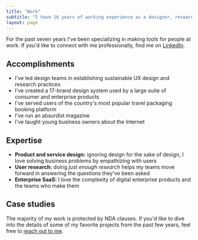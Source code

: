 ```yaml
---
title: "Work"
subtitle: "I have 16 years of working experience as a designer, researcher, and mentor making digital products."
layout: page
---
```

For the past seven years I've been specializing in making tools for people at work. If you'd like to connect with me professionally, find me on [LinkedIn](https://www.linkedin.com/in/zinzy/).

## Accomplishments
- I've led design teams in establishing sustainable UX design and research practices
- I've created a 17-brand design system used by a large suite of consumer and enterprise products 
- I've served users of the country's most popular travel packaging booking platform 
- I've run an absurdist magazine
- I've taught young business owners about the Internet

## Expertise
- **Product and service design:** ignoring design for the sake of design, I love solving business problems by empathizing with users
- **User research:** doing _just enough research_ helps my teams move forward in answering the questions they've been asked
- **Enterprise SaaS:** I love the complexity of digital enterprise products and the teams who make them

## Case studies
The majority of my work is protected by NDA clauses. If you'd like to dive into the details of some of my favorite projects from the past few years, feel free to [reach out to me](/hello).